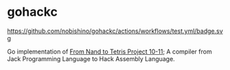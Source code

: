 # gohackc

https://github.com/nobishino/gohackc/actions/workflows/test.yml/badge.svg

Go implementation of [From Nand to Tetris Project 10-11](https://www.nand2tetris.org/project10); A compiler from Jack Programming Language to Hack Assembly Language.